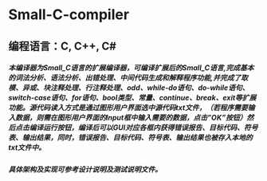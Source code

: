 # Small-C-compiler
## 编程语言：C, C++, C#
##### 本编译器为Small_C语言的扩展编译器，可编译扩展后的Small_C语言,完成基本的词法分析、语法分析、出错处理、中间代码生成和解释程序功能,并完成了取模、异或、块注释处理、行注释处理、odd、while-do语句、do-while语句、switch-case语句、for语句、bool类型、常量、continue、break、exit等扩展功能。源代码读入方式是通过图形用户界面选中源代码txt文件，（若程序需要输入数据，则需在图形用户界面的Input框中输入需要的数据，点击”OK”按钮）然后点击编译运行按钮，编译后可以GUI对应各框内获得错误报告、目标代码、符号表、输出结果，同时，错误报告、目标代码、符号表、输出结果也被存入本地的txt文件中。

##### 具体架构及实现可参考设计说明及测试说明文件。
